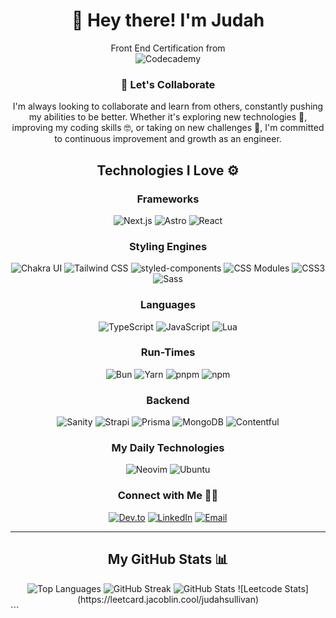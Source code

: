 <div align="center">
  <h1>👋 Hey there! I'm Judah</h1>


  <p>
    Front End Certification from
    <br />
    <img src="https://img.shields.io/badge/Codecademy-FFF0E5?style=for-the-badge&logo=codecademy&logoColor=303347" alt="Codecademy" />
  </p>

  <h3>🤝 Let's Collaborate</h3>
  <p>
    I'm always looking to collaborate and learn from others, constantly pushing my abilities to be better. Whether it's exploring new technologies 🚀, improving my coding skills 🤓, or taking on new challenges 💪, I'm committed to continuous improvement and growth as an engineer.
  </p>
</div>

<h2 align="center">Technologies I Love ⚙️</h2>

<div align="center">
  <h3>Frameworks</h3>
  <p>
    <img src="https://img.shields.io/badge/Next.js-000000.svg?style=for-the-badge&logo=nextdotjs&logoColor=white" alt="Next.js" />
    <img src="https://img.shields.io/badge/Astro-BC52EE.svg?style=for-the-badge&logo=Astro&logoColor=white" alt="Astro" />
    <img src="https://img.shields.io/badge/React-61DAFB.svg?style=for-the-badge&logo=React&logoColor=black" alt="React" />
  </p>

  <h3>Styling Engines</h3>
  <p>
    <img src="https://img.shields.io/badge/Chakra%20UI-319795.svg?style=for-the-badge&logo=Chakra-UI&logoColor=white" alt="Chakra UI" />
    <img src="https://img.shields.io/badge/Tailwind%20CSS-06B6D4.svg?style=for-the-badge&logo=Tailwind-CSS&logoColor=white" alt="Tailwind CSS" />
    <img src="https://img.shields.io/badge/styledcomponents-DB7093.svg?style=for-the-badge&logo=styled-components&logoColor=white" alt="styled-components" />
    <img src="https://img.shields.io/badge/CSS%20Modules-000000.svg?style=for-the-badge&logo=CSS-Modules&logoColor=white" alt="CSS Modules" />
    <img src="https://img.shields.io/badge/CSS3-1572B6.svg?style=for-the-badge&logo=CSS3&logoColor=white" alt="CSS3" />
    <img src="https://img.shields.io/badge/Sass-CC6699.svg?style=for-the-badge&logo=Sass&logoColor=white" alt="Sass" />
  </p>

  <h3>Languages</h3>
  <p>
    <img src="https://img.shields.io/badge/TypeScript-3178C6.svg?style=for-the-badge&logo=TypeScript&logoColor=white" alt="TypeScript" />
    <img src="https://img.shields.io/badge/JavaScript-F7DF1E.svg?style=for-the-badge&logo=JavaScript&logoColor=black" alt="JavaScript" />
    <img src="https://img.shields.io/badge/Lua-2C2D72.svg?style=for-the-badge&logo=Lua&logoColor=white" alt="Lua" />
  </p>

  <h3>Run-Times</h3>
  <p>
    <img src="https://img.shields.io/badge/Bun-000000.svg?style=for-the-badge&logo=Bun&logoColor=white" alt="Bun" />
    <img src="https://img.shields.io/badge/Yarn-2C8EBB.svg?style=for-the-badge&logo=Yarn&logoColor=white" alt="Yarn" />
    <img src="https://img.shields.io/badge/pnpm-F69220.svg?style=for-the-badge&logo=pnpm&logoColor=white" alt="pnpm" />
    <img src="https://img.shields.io/badge/npm-CB3837.svg?style=for-the-badge&logo=npm&logoColor=white" alt="npm" />
  </p>

  <h3>Backend</h3>
  <p>
    <img src="https://img.shields.io/badge/Sanity-F03E2F.svg?style=for-the-badge&logo=Sanity&logoColor=white" alt="Sanity" />
    <img src="https://img.shields.io/badge/Strapi-4945FF.svg?style=for-the-badge&logo=Strapi&logoColor=white" alt="Strapi" />
    <img src="https://img.shields.io/badge/Prisma-2D3748.svg?style=for-the-badge&logo=Prisma&logoColor=white" alt="Prisma" />
    <img src="https://img.shields.io/badge/MongoDB-47A248.svg?style=for-the-badge&logo=MongoDB&logoColor=white" alt="MongoDB" />
    <img src="https://img.shields.io/badge/Contentful-2478CC.svg?style=for-the-badge&logo=Contentful&logoColor=white" alt="Contentful" />
  </p>



  
  <h3>My Daily Technologies</h3>
   <p>
    <img src="https://img.shields.io/badge/Neovim-57A143.svg?style=for-the-badge&logo=Neovim&logoColor=white" alt="Neovim" />
    <img src="https://img.shields.io/badge/Ubuntu-E95420.svg?style=for-the-badge&logo=Ubuntu&logoColor=white" alt="Ubuntu" />
   </p>
</div>

<h3 align="center">Connect with Me 🤝🏻</h3>

<p align="center">
  <a href="https://dev.to/judahsullivan"><img alt="Dev.to" src="https://img.shields.io/badge/Dev.to-gray?style=flat-square&logo=dev-to"></a>  
  <a href="https://www.linkedin.com/in/judahsullivan/"><img alt="LinkedIn" src="https://img.shields.io/badge/LinkedIn-gray?style=flat-square&logo=linkedin"></a>
  <a href="mailto:judahsullivan.dev"><img alt="Email" src="https://img.shields.io/badge/judahsullivan.dev@gmail.com-blue?style=flat-square&logo=gmail"></a>
</p>

<hr />

<div align="center">
  <h2>My GitHub Stats 📊</h2>

  <img src="https://github-readme-stats.vercel.app/api/top-langs/?username=Judahsullivan&theme=tokyonight&show_icons=true&hide_border=false&layout=compact" alt="Top Languages" />
  <img src="https://github-readme-streak-stats.herokuapp.com/?user=Judahsullivan&theme=tokyonight&hide_border=false" alt="GitHub Streak" />
  <img src="https://github-readme-stats.vercel.app/api?username=Judahsullivan&theme=tokyonight&show_icons=true&hide_border=false&count_private=true" alt="GitHub Stats" />
  ![Leetcode Stats](https://leetcard.jacoblin.cool/judahsullivan)
</div>
```
